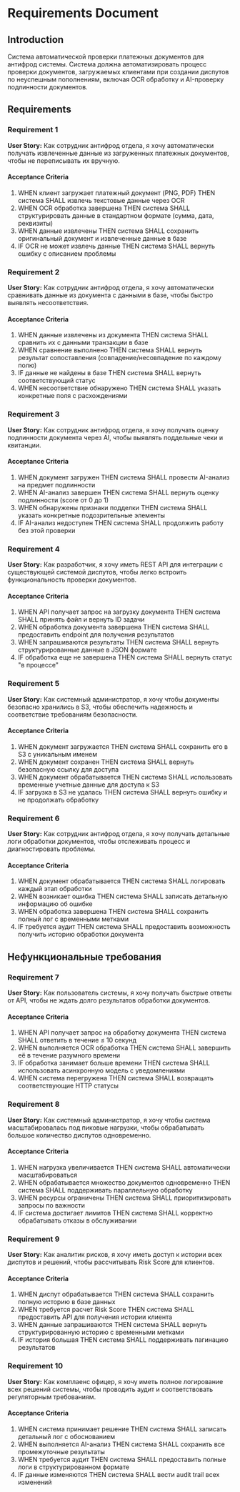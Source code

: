 # Requirements Document

## Introduction

Система автоматической проверки платежных документов для антифрод системы. Система должна автоматизировать процесс проверки документов, загружаемых клиентами при создании диспутов по неуспешным пополнениям, включая OCR обработку и AI-проверку подлинности документов.

## Requirements

### Requirement 1

**User Story:** Как сотрудник антифрод отдела, я хочу автоматически получать извлеченные данные из загруженных платежных документов, чтобы не переписывать их вручную.

#### Acceptance Criteria

1. WHEN клиент загружает платежный документ (PNG, PDF) THEN система SHALL извлечь текстовые данные через OCR
2. WHEN OCR обработка завершена THEN система SHALL структурировать данные в стандартном формате (сумма, дата, реквизиты)
3. WHEN данные извлечены THEN система SHALL сохранить оригинальный документ и извлеченные данные в базе
4. IF OCR не может извлечь данные THEN система SHALL вернуть ошибку с описанием проблемы

### Requirement 2

**User Story:** Как сотрудник антифрод отдела, я хочу автоматически сравнивать данные из документа с данными в базе, чтобы быстро выявлять несоответствия.

#### Acceptance Criteria

1. WHEN данные извлечены из документа THEN система SHALL сравнить их с данными транзакции в базе
2. WHEN сравнение выполнено THEN система SHALL вернуть результат сопоставления (совпадение/несовпадение по каждому полю)
3. IF данные не найдены в базе THEN система SHALL вернуть соответствующий статус
4. WHEN несоответствие обнаружено THEN система SHALL указать конкретные поля с расхождениями

### Requirement 3

**User Story:** Как сотрудник антифрод отдела, я хочу получать оценку подлинности документа через AI, чтобы выявлять поддельные чеки и квитанции.

#### Acceptance Criteria

1. WHEN документ загружен THEN система SHALL провести AI-анализ на предмет подлинности
2. WHEN AI-анализ завершен THEN система SHALL вернуть оценку подлинности (score от 0 до 1)
3. WHEN обнаружены признаки подделки THEN система SHALL указать конкретные подозрительные элементы
4. IF AI-анализ недоступен THEN система SHALL продолжить работу без этой проверки

### Requirement 4

**User Story:** Как разработчик, я хочу иметь REST API для интеграции с существующей системой диспутов, чтобы легко встроить функциональность проверки документов.

#### Acceptance Criteria

1. WHEN API получает запрос на загрузку документа THEN система SHALL принять файл и вернуть ID задачи
2. WHEN обработка документа завершена THEN система SHALL предоставить endpoint для получения результатов
3. WHEN запрашиваются результаты THEN система SHALL вернуть структурированные данные в JSON формате
4. IF обработка еще не завершена THEN система SHALL вернуть статус "в процессе"

### Requirement 5

**User Story:** Как системный администратор, я хочу чтобы документы безопасно хранились в S3, чтобы обеспечить надежность и соответствие требованиям безопасности.

#### Acceptance Criteria

1. WHEN документ загружается THEN система SHALL сохранить его в S3 с уникальным именем
2. WHEN документ сохранен THEN система SHALL вернуть безопасную ссылку для доступа
3. WHEN документ обрабатывается THEN система SHALL использовать временные учетные данные для доступа к S3
4. IF загрузка в S3 не удалась THEN система SHALL вернуть ошибку и не продолжать обработку

### Requirement 6

**User Story:** Как сотрудник антифрод отдела, я хочу получать детальные логи обработки документов, чтобы отслеживать процесс и диагностировать проблемы.

#### Acceptance Criteria

1. WHEN документ обрабатывается THEN система SHALL логировать каждый этап обработки
2. WHEN возникает ошибка THEN система SHALL записать детальную информацию об ошибке
3. WHEN обработка завершена THEN система SHALL сохранить полный лог с временными метками
4. IF требуется аудит THEN система SHALL предоставить возможность получить историю обработки документа

## Нефункциональные требования

### Requirement 7

**User Story:** Как пользователь системы, я хочу получать быстрые ответы от API, чтобы не ждать долго результатов обработки документов.

#### Acceptance Criteria

1. WHEN API получает запрос на обработку документа THEN система SHALL ответить в течение ≤ 10 секунд
2. WHEN выполняется OCR обработка THEN система SHALL завершить её в течение разумного времени
3. IF обработка занимает больше времени THEN система SHALL использовать асинхронную модель с уведомлениями
4. WHEN система перегружена THEN система SHALL возвращать соответствующие HTTP статусы

### Requirement 8

**User Story:** Как системный администратор, я хочу чтобы система масштабировалась под пиковые нагрузки, чтобы обрабатывать большое количество диспутов одновременно.

#### Acceptance Criteria

1. WHEN нагрузка увеличивается THEN система SHALL автоматически масштабироваться
2. WHEN обрабатывается множество документов одновременно THEN система SHALL поддерживать параллельную обработку
3. WHEN ресурсы ограничены THEN система SHALL приоритизировать запросы по важности
4. IF система достигает лимитов THEN система SHALL корректно обрабатывать отказы в обслуживании

### Requirement 9

**User Story:** Как аналитик рисков, я хочу иметь доступ к истории всех диспутов и решений, чтобы рассчитывать Risk Score для клиентов.

#### Acceptance Criteria

1. WHEN диспут обрабатывается THEN система SHALL сохранить полную историю в базе данных
2. WHEN требуется расчет Risk Score THEN система SHALL предоставить API для получения истории клиента
3. WHEN данные запрашиваются THEN система SHALL вернуть структурированную историю с временными метками
4. IF история большая THEN система SHALL поддерживать пагинацию результатов

### Requirement 10

**User Story:** Как комплаенс офицер, я хочу иметь полное логирование всех решений системы, чтобы проводить аудит и соответствовать регуляторным требованиям.

#### Acceptance Criteria

1. WHEN система принимает решение THEN система SHALL записать детальный лог с обоснованием
2. WHEN выполняется AI-анализ THEN система SHALL сохранить все промежуточные результаты
3. WHEN требуется аудит THEN система SHALL предоставить полные логи в структурированном формате
4. IF данные изменяются THEN система SHALL вести audit trail всех изменений
